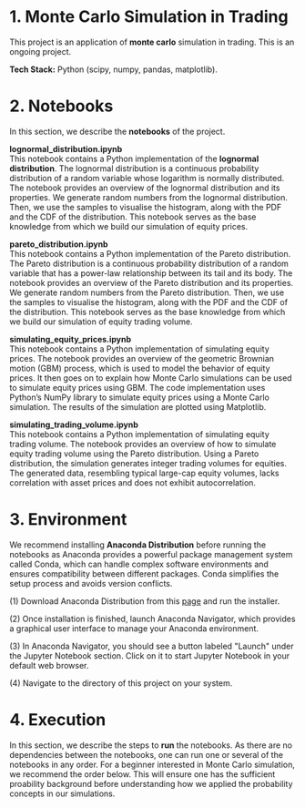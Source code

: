 # 1. Monte Carlo Simulation in Trading
This project is an application of **monte carlo** simulation in trading. This is an ongoing project.  

**Tech Stack:** Python (scipy, numpy, pandas, matplotlib).  


# 2. Notebooks
In this section, we describe the **notebooks** of the project.  

**lognormal_distribution.ipynb**  
This notebook contains a Python implementation of the **lognormal distribution**. The lognormal distribution is a continuous probability distribution of a random variable whose logarithm is normally distributed. The notebook provides an overview of the lognormal distribution and its properties. We generate random numbers from the lognormal distribution. Then, we use the samples to visualise the histogram, along with the PDF and the CDF of the distribution. This notebook serves as the base knowledge from which we build our simulation of equity prices.  

**pareto_distribution.ipynb**  
This notebook contains a Python implementation of the Pareto distribution. The Pareto distribution is a continuous probability distribution of a random variable that has a power-law relationship between its tail and its body. The notebook provides an overview of the Pareto distribution and its properties. We generate random numbers from the Pareto distribution. Then, we use the samples to visualise the histogram, along with the PDF and the CDF of the distribution. This notebook serves as the base knowledge from which we build our simulation of equity trading volume.  

**simulating_equity_prices.ipynb**  
This notebook contains a Python implementation of simulating equity prices. The notebook provides an overview of the geometric Brownian motion (GBM) process, which is used to model the behavior of equity prices. It then goes on to explain how Monte Carlo simulations can be used to simulate equity prices using GBM. The code implementation uses Python’s NumPy library to simulate equity prices using a Monte Carlo simulation. The results of the simulation are plotted using Matplotlib.  

**simulating_trading_volume.ipynb**  
This notebook contains a Python implementation of simulating equity trading volume. The notebook provides an overview of how to simulate equity trading volume using the Pareto distribution. Using a Pareto distribution, the simulation generates integer trading volumes for equities. The generated data, resembling typical large-cap equity volumes, lacks correlation with asset prices and does not exhibit autocorrelation.  

# 3. Environment
We recommend installing **Anaconda Distribution** before running the notebooks as Anaconda provides a powerful package management system called Conda, which can handle complex software environments and ensures compatibility between different packages. Conda simplifies the setup process and avoids version conflicts.  

(1) Download Anaconda Distribution from this [page](https://www.anaconda.com/download) and run the installer.  

(2) Once installation is finished, launch Anaconda Navigator, which provides a graphical user interface to manage your Anaconda environment.  

(3) In Anaconda Navigator, you should see a button labeled "Launch" under the Jupyter Notebook section. Click on it to start Jupyter Notebook in your default web browser.  

(4) Navigate to the directory of this project on your system. 


# 4. Execution  
In this section, we describe the steps to **run** the notebooks. As there are no dependencies between the notebooks, one can run one or several of the notebooks in any order. For a beginner interested in Monte Carlo simulation, we recommend the order below. This will ensure one has the sufficient proability background before understanding how we applied the probability concepts in our simulations.  
